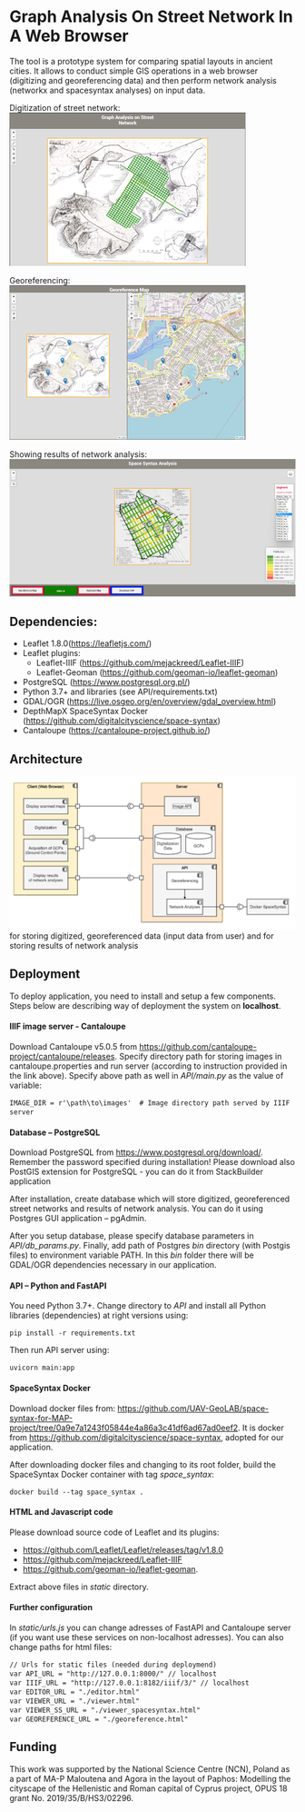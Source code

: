 
# Graph Analysis On Street Network In A Web Browser

The tool is a prototype system for comparing spatial layouts in ancient cities. It allows to conduct simple GIS operations in a web browser (digitizing and georeferencing data) and then perform network analysis (networkx and spacesyntax analyses) on input data. 

Digitization of street network:
![alt text](https://github.com/UAV-GeoLAB/MAP-Network-Analysis/blob/main/references/digitization-streetnetwork.png)

Georeferencing:
![alt text](https://github.com/UAV-GeoLAB/MAP-Network-Analysis/blob/main/references/georefernce.png)

Showing results of network analysis:
![alt text](https://github.com/UAV-GeoLAB/MAP-Network-Analysis/blob/main/references/results-spacesyntax.png)

## Dependencies:
- Leaflet 1.8.0(https://leafletjs.com/)
- Leaflet plugins:
    - Leaflet-IIIF (https://github.com/mejackreed/Leaflet-IIIF)
    - Leaflet-Geoman (https://github.com/geoman-io/leaflet-geoman)
- PostgreSQL (https://www.postgresql.org.pl/)
- Python 3.7+ and libraries (see API/requirements.txt)
- GDAL/OGR (https://live.osgeo.org/en/overview/gdal_overview.html)
- DepthMapX SpaceSyntax Docker (https://github.com/digitalcityscience/space-syntax)
- Cantaloupe (https://cantaloupe-project.github.io/)


## Architecture
![alt text](https://github.com/UAV-GeoLAB/MAP-Network-Analysis/blob/main/references/architecture-diagram.png)
for storing digitized, georeferenced data (input data from user) and for storing results of network analysis

## Deployment
To deploy application, you need to install and setup a few components.
Steps below are describing way of deployment the system on **localhost**.


####  IIIF image server - Cantaloupe
Download Cantaloupe v5.0.5 from https://github.com/cantaloupe-project/cantaloupe/releases.
Specify directory path for storing images in cantaloupe.properties and run server (according to instruction provided in the link above).
Specify above path as well in *API/main.py* as the value of variable:
```
IMAGE_DIR = r'\path\to\images'  # Image directory path served by IIIF server
```

#### Database – PostgreSQL

Download PostgreSQL from https://www.postgresql.org/download/. Remember the password specified during installation!
Please download also PostGIS extension for PostgreSQL - you can do it from StackBuilder application

After installation, create database which will store digitized, georeferenced street networks and results of network analysis. You can do it using Postgres GUI application – pgAdmin.

After you setup database, please specify database parameters in *API/db_params.py*.
Finally, add path of Postgres *bin* directory (with Postgis files) to environment variable PATH. In this *bin* folder there will be GDAL/OGR dependencies necessary in our application.


#### API – Python and FastAPI
You need Python 3.7+. Change directory to *API* and install all Python libraries (dependencies) at right versions using:
```
pip install -r requirements.txt
```
Then run API server using:
```
uvicorn main:app
```

#### SpaceSyntax Docker
Download docker files from:
https://github.com/UAV-GeoLAB/space-syntax-for-MAP-project/tree/0a9e7a1243f05844e4a86a3c41df6ad67ad0eef2. 
It is docker from https://github.com/digitalcityscience/space-syntax, adopted for our application. 

After downloading docker files and changing to its root folder, build the SpaceSyntax Docker container with tag *space_syntax*:
```
docker build --tag space_syntax .
```

#### HTML and Javascript code
Please download source code of Leaflet and its plugins:
- https://github.com/Leaflet/Leaflet/releases/tag/v1.8.0
- https://github.com/mejackreed/Leaflet-IIIF
- https://github.com/geoman-io/leaflet-geoman.

Extract above files in *static* directory.

#### Further configuration
In *static/urls.js* you can change adresses of FastAPI and Cantaloupe server (if you want use these services on non-localhost adresses). You can also change paths for html files:
```
// Urls for static files (needed during deploymend)
var API_URL = "http://127.0.0.1:8000/" // localhost
var IIIF_URL = "http://127.0.0.1:8182/iiif/3/" // localhost
var EDITOR_URL = "./editor.html"
var VIEWER_URL = "./viewer.html"
var VIEWER_SS_URL = "./viewer_spacesyntax.html"
var GEOREFERENCE_URL = "./georeference.html"
```

## Funding
This work was supported by the National Science Centre (NCN), Poland as a part of MA-P Maloutena and Agora in the layout of Paphos: Modelling the cityscape of the Hellenistic and Roman capital of Cyprus project, OPUS 18 grant No. 2019/35/B/HS3/02296.
